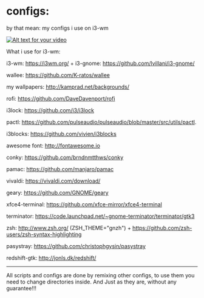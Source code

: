 # configs: 
by that mean: my configs i use on i3-wm

[![Alt text for your video](https://img.youtube.com/vi/Eo89rrKgQ2Y/0.jpg)](https://youtu.be/Eo89rrKgQ2Y)

What i use for i3-wm:

i3-wm: https://i3wm.org/ + i3-gnome: https://github.com/lvillani/i3-gnome/

wallee: https://github.com/K-ratos/wallee

my wallpapers: http://kamprad.net/backgrounds/

rofi: https://github.com/DaveDavenport/rofi

i3lock: https://github.com/i3/i3lock

pactl: https://github.com/pulseaudio/pulseaudio/blob/master/src/utils/pactl.

i3blocks: https://github.com/vivien/i3blocks

awesome font: http://fontawesome.io

conky: https://github.com/brndnmtthws/conky

pamac: https://github.com/manjaro/pamac

vivaldi: https://vivaldi.com/download/

geary: https://github.com/GNOME/geary

xfce4-terminal: https://github.com/xfce-mirror/xfce4-terminal

terminator: https://code.launchpad.net/~gnome-terminator/terminator/gtk3

zsh: http://www.zsh.org/  (ZSH_THEME="gnzh") + https://github.com/zsh-users/zsh-syntax-highlighting

pasystray: https://github.com/christophgysin/pasystray

redshift-gtk: http://jonls.dk/redshift/


---
All scripts and configs are done by remixing other configs, to use them you need to change directories inside.
And Just as they are, without any guarantee!!!
